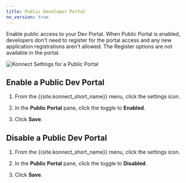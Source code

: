 ```yaml
---
title: Public Developer Portal
no_version: true
---
```


Enable public access to your Dev Portal. When Public Portal is enabled, developers
don't need to register for the portal access and any new application registrations aren't
allowed. The Register options are not available in the portal.

![Konnect Settings for a Public Portal](/assets/images/docs/konnect/konnect-portal-auto-approve.png)

## Enable a Public Dev Portal

1. From the {{site.konnect_short_name}} menu, click the settings icon.

2. In the **Public Portal** pane, click the toggle to **Enabled**.

3. Click **Save**.

## Disable a Public Dev Portal

1. From the {{site.konnect_short_name}} menu, click the settings icon.

2. In the **Public Portal** pane, click the toggle to **Disabled**.

3. Click **Save**.
